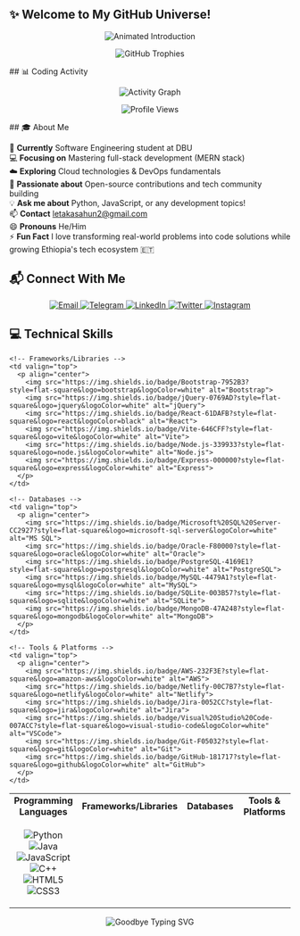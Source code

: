 ## ✨ Welcome to My GitHub Universe!

<p align="center">
  <img 
    src="https://readme-typing-svg.herokuapp.com?font=Poppins&size=32&duration=3000&pause=1000&color=4682B4&center=true&vCenter=true&width=1000&lines=👋+Hi+there!+I'm+Leta+Kasahun;🚀+Passionate+Software+Engineer+from+Ethiopia+🇪🇹;💻+Crafting+scalable+web+%26+mobile+apps+with+clean+code;🌱+Growing+through+open-source+%26+continuous+learning;🔥+Turning+ideas+into+impact+with+tech." 
    alt="Animated Introduction">
</p>
<p align="center">
  <img src="https://github-profile-trophy.vercel.app/?username=Leta-Kasahun&theme=radical&no-bg=true&no-frame=false&margin-w=8&border=6&border_radius=12&title=Stars,Commits,PullRequest,Issues,Repositories,Followers,Reviews,Discussions,Organizations,MultiLanguage&rank=-C" alt="GitHub Trophies">
</p>
## 📊 Coding Activity

<p align="center">
  <img src="https://github-readme-activity-graph.vercel.app/graph?username=Leta-Kasahun&theme=react-dark&hide_border=true&area=true&custom_title=My%20Contribution%20Graph&color=58A6FF&line=1F6FEB&point=1F6FEB" alt="Activity Graph">
</p>

<p align="center">
  <img src="https://komarev.com/ghpvc/?username=Leta-Kasahun&label=Profile%20Views&color=1F6FEB&style=flat" alt="Profile Views">
</p>
## 🎓 About Me

🌱 **Currently** Software Engineering student at DBU  
💻 **Focusing on** Mastering full-stack development (MERN stack)  
☁️ **Exploring** Cloud technologies & DevOps fundamentals  
🤝 **Passionate about** Open-source contributions and tech community building  
💡 **Ask me about** Python, JavaScript, or any development topics!  
📫 **Contact** letakasahun2@gmail.com  
😄 **Pronouns** He/Him  
⚡ **Fun Fact** I love transforming real-world problems into code solutions while growing Ethiopia's tech ecosystem 🇪🇹
## 📬 Connect With Me

<p align="center">
  <a href="mailto:letakasahun2@gmail.com">
    <img src="https://img.shields.io/badge/Gmail-D14836?style=flat-square&logo=gmail&logoColor=white" alt="Email">
  </a>
  <a href="https://t.me/letakasahun">
    <img src="https://img.shields.io/badge/Telegram-2CA5E0?style=flat-square&logo=telegram&logoColor=white" alt="Telegram">
  </a>
  <a href="https://linkedin.com/in/yourprofile">
    <img src="https://img.shields.io/badge/LinkedIn-0077B5?style=flat-square&logo=linkedin&logoColor=white" alt="LinkedIn">
  </a>
  <a href="https://twitter.com/yourusername">
    <img src="https://img.shields.io/badge/Twitter-1DA1F2?style=flat-square&logo=twitter&logoColor=white" alt="Twitter">
  </a>
  <a href="https://instagram.com/yourusername">
    <img src="https://img.shields.io/badge/Instagram-E4405F?style=flat-square&logo=instagram&logoColor=white" alt="Instagram">
  </a>
</p>

## 💻 Technical Skills

<table align="center">
  <tr>
    <td align="center" width="25%">
      <strong>Programming Languages</strong>
    </td>
    <td align="center" width="25%">
      <strong>Frameworks/Libraries</strong>
    </td>
    <td align="center" width="25%">
      <strong>Databases</strong>
    </td>
    <td align="center" width="25%">
      <strong>Tools & Platforms</strong>
    </td>
  </tr>
  <tr>
    <!-- Programming Languages -->
    <td valign="top">
      <p align="center">
        <img src="https://img.shields.io/badge/Python-3776AB?style=flat-square&logo=python&logoColor=white" alt="Python">
        <img src="https://img.shields.io/badge/Java-007396?style=flat-square&logo=java&logoColor=white" alt="Java">
        <img src="https://img.shields.io/badge/JavaScript-F7DF1E?style=flat-square&logo=javascript&logoColor=black" alt="JavaScript">
        <img src="https://img.shields.io/badge/C%2B%2B-00599C?style=flat-square&logo=c%2B%2B&logoColor=white" alt="C++">
        <img src="https://img.shields.io/badge/HTML5-E34F26?style=flat-square&logo=html5&logoColor=white" alt="HTML5">
        <img src="https://img.shields.io/badge/CSS3-1572B6?style=flat-square&logo=css3&logoColor=white" alt="CSS3">
      </p>
    </td>
    
    <!-- Frameworks/Libraries -->
    <td valign="top">
      <p align="center">
        <img src="https://img.shields.io/badge/Bootstrap-7952B3?style=flat-square&logo=bootstrap&logoColor=white" alt="Bootstrap">
        <img src="https://img.shields.io/badge/jQuery-0769AD?style=flat-square&logo=jquery&logoColor=white" alt="jQuery">
        <img src="https://img.shields.io/badge/React-61DAFB?style=flat-square&logo=react&logoColor=black" alt="React">
        <img src="https://img.shields.io/badge/Vite-646CFF?style=flat-square&logo=vite&logoColor=white" alt="Vite">
        <img src="https://img.shields.io/badge/Node.js-339933?style=flat-square&logo=node.js&logoColor=white" alt="Node.js">
        <img src="https://img.shields.io/badge/Express-000000?style=flat-square&logo=express&logoColor=white" alt="Express">
      </p>
    </td>
    
    <!-- Databases -->
    <td valign="top">
      <p align="center">
        <img src="https://img.shields.io/badge/Microsoft%20SQL%20Server-CC2927?style=flat-square&logo=microsoft-sql-server&logoColor=white" alt="MS SQL">
        <img src="https://img.shields.io/badge/Oracle-F80000?style=flat-square&logo=oracle&logoColor=white" alt="Oracle">
        <img src="https://img.shields.io/badge/PostgreSQL-4169E1?style=flat-square&logo=postgresql&logoColor=white" alt="PostgreSQL">
        <img src="https://img.shields.io/badge/MySQL-4479A1?style=flat-square&logo=mysql&logoColor=white" alt="MySQL">
        <img src="https://img.shields.io/badge/SQLite-003B57?style=flat-square&logo=sqlite&logoColor=white" alt="SQLite">
        <img src="https://img.shields.io/badge/MongoDB-47A248?style=flat-square&logo=mongodb&logoColor=white" alt="MongoDB">
      </p>
    </td>
    
    <!-- Tools & Platforms -->
    <td valign="top">
      <p align="center">
        <img src="https://img.shields.io/badge/AWS-232F3E?style=flat-square&logo=amazon-aws&logoColor=white" alt="AWS">
        <img src="https://img.shields.io/badge/Netlify-00C7B7?style=flat-square&logo=netlify&logoColor=white" alt="Netlify">
        <img src="https://img.shields.io/badge/Jira-0052CC?style=flat-square&logo=jira&logoColor=white" alt="Jira">
        <img src="https://img.shields.io/badge/Visual%20Studio%20Code-007ACC?style=flat-square&logo=visual-studio-code&logoColor=white" alt="VSCode">
        <img src="https://img.shields.io/badge/Git-F05032?style=flat-square&logo=git&logoColor=white" alt="Git">
        <img src="https://img.shields.io/badge/GitHub-181717?style=flat-square&logo=github&logoColor=white" alt="GitHub">
      </p>
    </td>
  </tr>
</table>




<p align="center">
  <img 
    src="https://readme-typing-svg.herokuapp.com?font=Poppins&size=28&duration=3000&pause=500&color=00F7A5&center=true&vCenter=true&width=900&lines=🙏+Thanks+for+scrolling+through+my+profile!;👋+Goodbye+for+now+—+see+you+around!;💬+Let's+connect+and+build+something+amazing+together." 
    alt="Goodbye Typing SVG">
</p>

